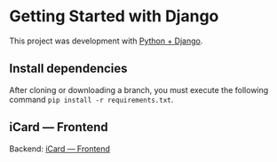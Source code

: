 # Getting Started with Django

This project was development with [Python + Django](https://www.djangoproject.com/).

## Install dependencies

After cloning or downloading a branch, you must execute the following command `pip install -r requirements.txt`.

## iCard — Frontend

Backend: [iCard — Frontend](https://github.com/KevinCaballeroCuriel/iCard-Frontend) 